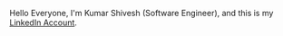 Hello Everyone, I'm Kumar Shivesh (Software Engineer), and this is my [LinkedIn Account](https://www.linkedin.com/in/kumar-shivesh-6a017b83/).
